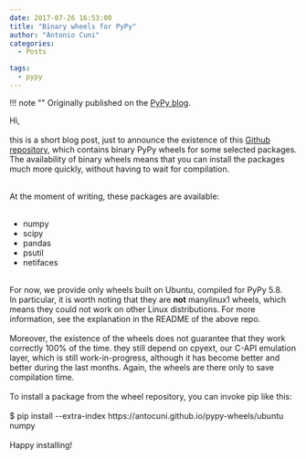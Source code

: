```yaml
---
date: 2017-07-26 16:53:00
title: "Binary wheels for PyPy"
author: "Antonio Cuni"
categories:
  - Posts

tags:
  - pypy
---
```


!!! note ""
    Originally published on the [PyPy blog](https://pypy.org/posts/2017/07/binary-wheels-for-pypy-8718353804433344916.html).


<html><body><p>Hi,<br>
<br>
this is a short blog post, just to announce the existence of this <a href="https://github.com/antocuni/pypy-wheels" target="_blank">Github repository</a>, which contains binary PyPy wheels for some selected packages. The availability of binary wheels means that you can install the packages much more quickly, without having to wait for compilation.<br>

</p>
<!-- more -->
<div>
<br></div>
At the moment of writing, these packages are available:<br>
<br>
<ul>
<li>numpy</li>
<li>scipy</li>
<li>pandas</li>
<li>psutil</li>
<li>netifaces</li>
</ul>
<br>
For now, we provide only wheels built on Ubuntu, compiled for PyPy 5.8.<br>
In particular, it is worth noting that they are <b>not</b> <span>manylinux1</span> wheels, which means they could not work on other Linux distributions. For more information, see the explanation in the README of the above repo.<br>
<br>
Moreover, the existence of the wheels does not guarantee that they work correctly 100% of the time. they still depend on <span>cpyext</span>, our C-API emulation layer, which is still work-in-progress, although it has become better and better during the last months. Again, the wheels are there only to save compilation time.<br>
<br>
To install a package from the wheel repository, you can invoke <span>pip</span> like this:<br>
<br>
<span>$ pip install --extra-index https://antocuni.github.io/pypy-wheels/ubuntu numpy</span><br>
<div>
<br></div>
<div>
Happy installing!</div></body></html>